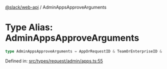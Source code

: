 [@slack/web-api](../index.md) / AdminAppsApproveArguments

# Type Alias: AdminAppsApproveArguments

```ts
type AdminAppsApproveArguments = AppOrRequestID & TeamOrEnterpriseID & TokenOverridable;
```

Defined in: [src/types/request/admin/apps.ts:55](https://github.com/slackapi/node-slack-sdk/blob/main/packages/web-api/src/types/request/admin/apps.ts#L55)
